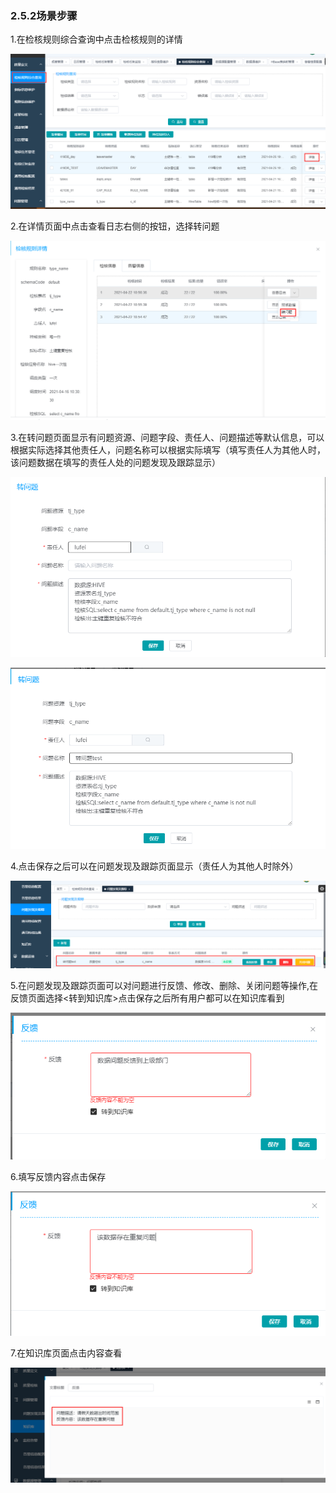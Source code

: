 ### 2.5.2场景步骤

  1.在检核规则综合查询中点击检核规则的详情

![image-20210426192856170](3.5.2%E5%9C%BA%E6%99%AF%E6%AD%A5%E9%AA%A4.assets/image-20210426192856170.png)

2.在详情页面中点击查看日志右侧的按钮，选择转问题

![image-20210422113134244](3.5.2%E5%9C%BA%E6%99%AF%E6%AD%A5%E9%AA%A4.assets/image-20210422113134244.png)

3.在转问题页面显示有问题资源、问题字段、责任人、问题描述等默认信息，可以根据实际选择其他责任人，问题名称可以根据实际填写（填写责任人为其他人时，该问题数据在填写的责任人处的问题发现及跟踪显示）

![image-20210422113318969](3.5.2%E5%9C%BA%E6%99%AF%E6%AD%A5%E9%AA%A4.assets/image-20210422113318969.png)

![image-20210422113705779](3.5.2%E5%9C%BA%E6%99%AF%E6%AD%A5%E9%AA%A4.assets/image-20210422113705779.png)

4.点击保存之后可以在问题发现及跟踪页面显示（责任人为其他人时除外）

![image-20210422113958977](3.5.2%E5%9C%BA%E6%99%AF%E6%AD%A5%E9%AA%A4.assets/image-20210422113958977.png)

5.在问题发现及跟踪页面可以对问题进行反馈、修改、删除、关闭问题等操作,在反馈页面选择<转到知识库>点击保存之后所有用户都可以在知识库看到

![image-20210426182030827](3.5.2%E5%9C%BA%E6%99%AF%E6%AD%A5%E9%AA%A4.assets/image-20210426182030827.png)

6.填写反馈内容点击保存

![image-20210426182504833](3.5.2%E5%9C%BA%E6%99%AF%E6%AD%A5%E9%AA%A4.assets/image-20210426182504833.png)

7.在知识库页面点击内容查看

![image-20210426182635271](3.5.2%E5%9C%BA%E6%99%AF%E6%AD%A5%E9%AA%A4.assets/image-20210426182635271.png)
